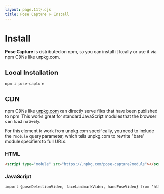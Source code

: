```yaml
---
layout: page.11ty.cjs
title: Pose Capture ⌲ Install
---
```


# Install

<strong>Pose Capture</strong> is distributed on npm, so you can install it locally or use it via npm CDNs like unpkg.com.

## Local Installation

```bash
npm i pose-capture
```

## CDN

npm CDNs like [unpkg.com]() can directly serve files that have been published to npm. This works great for standard JavaScript modules that the browser can load natively.

For this element to work from unpkg.com specifically, you need to include the `?module` query parameter, which tells unpkg.com to rewrite "bare" module specifiers to full URLs.

### HTML

```html
<script type="module" src="https://unpkg.com/pose-capture?module"></script>
```

### JavaScript

```html
import {poseDetectionVideo, faceLandmarkVideo, handPoseVideo} from 'https://unpkg.com/pose-capture?module';
```
